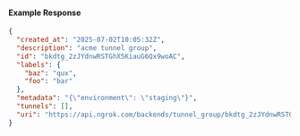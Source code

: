 <!-- Code generated for API Clients. DO NOT EDIT. -->

#### Example Response

```json
{
  "created_at": "2025-07-02T10:05:32Z",
  "description": "acme tunnel group",
  "id": "bkdtg_2zJYdnwRSTGhX5KiauG6Qx9woAC",
  "labels": {
    "baz": "qux",
    "foo": "bar"
  },
  "metadata": "{\"environment\": \"staging\"}",
  "tunnels": [],
  "uri": "https://api.ngrok.com/backends/tunnel_group/bkdtg_2zJYdnwRSTGhX5KiauG6Qx9woAC"
}
```
